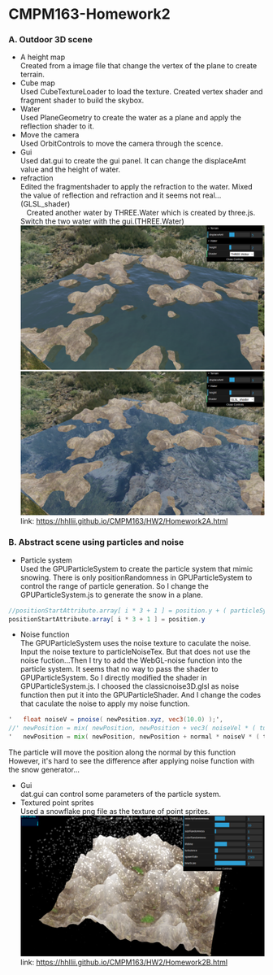 # CMPM163-Homework2

### A. Outdoor 3D scene
* A height map<br>
    Created from a image file that change the vertex of the plane to create terrain.<br>
* Cube map<br>
    Used CubeTextureLoader to load the texture. Created vertex shader and fragment shader to build the skybox.<br>
* Water<br>
    Used PlaneGeometry to create the water as a plane and apply the reflection shader to it.<br>
* Move the camera<br>
    Used OrbitControls to move the camera through the scence.<br>
* Gui<br>
    Used dat.gui to create the gui panel. It can change the displaceAmt value and the height of water.<br>
* refraction<br>
    Edited the fragmentshader to apply the refraction to the water. Mixed the value of reflection and refraction and it seems not real...(GLSL_shader)<br>
    Created another water by THREE.Water which is created by three.js. Switch the two water with the gui.(THREE.Water)<br>
![THREE.Water](https://github.com/hhllii/CMPM163/blob/master/HW2/screenshot/Apic1.png)<br>
![GLSL_shader](https://github.com/hhllii/CMPM163/blob/master/HW2/screenshot/Apic2.png)<br>
link: https://hhllii.github.io/CMPM163/HW2/Homework2A.html <br>

### B. Abstract scene using particles and noise
* Particle system <br>
    Used the GPUParticleSystem to create the particle system that mimic snowing. There is only positionRandomness in GPUParticleSystem to control the range of particle generation. So I change the GPUParticleSystem.js to generate the snow in a plane. <br>
```java script
//positionStartAttribute.array[ i * 3 + 1 ] = position.y + ( particleSystem.random() * positionRandomness );
positionStartAttribute.array[ i * 3 + 1 ] = position.y 
```
* Noise function<br>
    The GPUParticleSystem uses the noise texture to caculate the noise. Input the noise texture to particleNoiseTex. But that does not use the noise fuction...Then I try to add the WebGL-noise function into the particle system. It seems that no way to pass the shader to GPUParticleSystem. So I directly modified the shader in GPUParticleSystem.js. I choosed the classicnoise3D.glsl as noise function then put it into the GPUParticleShader. And I change the codes that caculate the noise to apply my noise function.<br>
```glsl
'	float noiseV = pnoise( newPosition.xyz, vec3(10.0) );',
//'	newPosition = mix( newPosition, newPosition + vec3( noiseVel * ( turbulence * 5.0 ) ), ( timeElapsed / lifeTime ) );',
'	newPosition = mix( newPosition, newPosition + normal * noiseV * ( turbulence * 5.0 ) , ( timeElapsed / lifeTime ) );',
```
The particle will move the position along the normal by this function<br>
However, it's hard to see the difference after applying noise function with the snow generator...<br>
* Gui<br>
    dat.gui can control some parameters of the particle system.<br>
* Textured point sprites<br>
    Used a snowflake png file as the texture of point sprites.<br>
![particle system](https://github.com/hhllii/CMPM163/blob/master/HW2/screenshot/Bpic1.png)<br>
link: https://hhllii.github.io/CMPM163/HW2/Homework2B.html <br>
